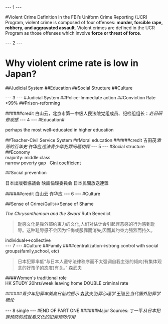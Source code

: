--- 1 ---


#Violent Crime
Definition
In the FBI’s Uniform Crime Reporting (UCR) Program, violent crime is composed of four offenses: **murder, forcible rape, robbery, and aggravated assault**. Violent crimes are defined in the UCR Program as those offenses which involve **force or threat of force**.

--- 2 ---
# Why violent crime rate is low in Japan?
##Judicial System
##Education
##Social Structure
##Culture


--- 3 ---
#Judicial System
##Police-Immediate action
##Conviction Rate >99%
##Prison-reforming

######credit 白山云，北京市第一中级人民法院党组成员、纪检组组长：*赴日研修观感*
--- 4 ---
#Education#

perhaps the most well-educated in higher education  

##Teacher-Civil Service System
##Moral education
######credit 吉田茂*激荡的百年史* 许华应*违法青少年犯罪问题初探*
--- 5 ---
#Social structure
##Economy  
majority: middle class  
narrow poverty gap  
[Gini coefficient](pic.png)  

##Social prevention  

日本出版者協議会  映画倫理委員会  日本民間放送連盟  

######credit 白山云  许华应
--- 6 ---
#Culture

##Sense of Crime/Guilt<->Sense of Shame  

*The Chrysanthemum and the Sword*  Ruth Benedict  

>耻感文化是靠外部约束力的文化,人们对估计会引起罪恶感的行为感到耻辱。这种耻辱感不会因为忏悔或服罪而消失,因而其约束力强烈而持久。  

individual<->collective  
--- 7 ---
#Culture
##Family
####centralization->strong control with social groups(family,school, etc)  

>日本犯罪率低“与日本人遵守法律秩序而不太强调自我主张的倾向(有集体观念的好孩子的态度)有关。”  森武夫  
  

####Women's traditional role  
HK STUDY 20hrs/week leaving home DOUBLE criminal rate  

######*青少年犯罪率美高日低的启示* 森武夫*犯罪心理学* 王智民*当代国外犯罪学概论* 

--- 8 single ---
#END OF PART ONE
######Major Sources: 丁一平*从日本犯罪预防的成就看文化的犯罪预防作用*
